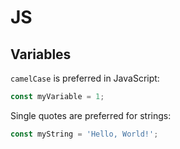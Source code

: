 # JS

## Variables

`camelCase` is preferred in JavaScript:

```javascript
const myVariable = 1;
```

Single quotes are preferred for strings:

```javascript
const myString = 'Hello, World!';
```

